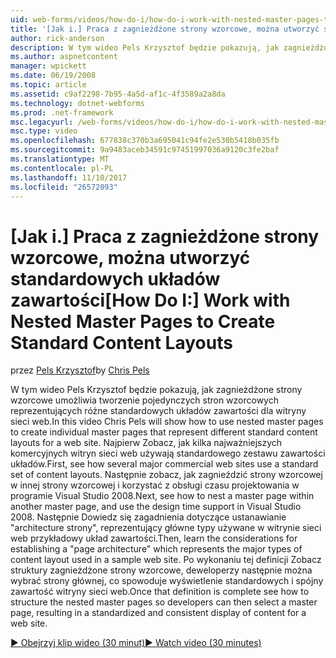 ```yaml
---
uid: web-forms/videos/how-do-i/how-do-i-work-with-nested-master-pages-to-create-standard-content-layouts
title: '[Jak i.] Praca z zagnieżdżone strony wzorcowe, można utworzyć standardowych układów zawartości | Dokumentacja firmy Microsoft'
author: rick-anderson
description: W tym wideo Pels Krzysztof będzie pokazują, jak zagnieżdżone strony wzorcowe umożliwia tworzenie pojedynczych stron wzorcowych reprezentujących różne standardowych układów zawartości w...
ms.author: aspnetcontent
manager: wpickett
ms.date: 06/19/2008
ms.topic: article
ms.assetid: c9af2298-7b95-4a5d-af1c-4f3589a2a8da
ms.technology: dotnet-webforms
ms.prod: .net-framework
msc.legacyurl: /web-forms/videos/how-do-i/how-do-i-work-with-nested-master-pages-to-create-standard-content-layouts
msc.type: video
ms.openlocfilehash: 677838c370b3a695041c94fe2e530b5418b035fb
ms.sourcegitcommit: 9a9483aceb34591c97451997036a9120c3fe2baf
ms.translationtype: MT
ms.contentlocale: pl-PL
ms.lasthandoff: 11/10/2017
ms.locfileid: "26572093"
---
```

<a name="how-do-i-work-with-nested-master-pages-to-create-standard-content-layouts"></a><span data-ttu-id="00208-103">[Jak i.] Praca z zagnieżdżone strony wzorcowe, można utworzyć standardowych układów zawartości</span><span class="sxs-lookup"><span data-stu-id="00208-103">[How Do I:] Work with Nested Master Pages to Create Standard Content Layouts</span></span>
====================
<span data-ttu-id="00208-104">przez [Pels Krzysztof](https://twitter.com/chrispels)</span><span class="sxs-lookup"><span data-stu-id="00208-104">by [Chris Pels](https://twitter.com/chrispels)</span></span>

<span data-ttu-id="00208-105">W tym wideo Pels Krzysztof będzie pokazują, jak zagnieżdżone strony wzorcowe umożliwia tworzenie pojedynczych stron wzorcowych reprezentujących różne standardowych układów zawartości dla witryny sieci web.</span><span class="sxs-lookup"><span data-stu-id="00208-105">In this video Chris Pels will show how to use nested master pages to create individual master pages that represent different standard content layouts for a web site.</span></span> <span data-ttu-id="00208-106">Najpierw Zobacz, jak kilka najważniejszych komercyjnych witryn sieci web używają standardowego zestawu zawartości układów.</span><span class="sxs-lookup"><span data-stu-id="00208-106">First, see how several major commercial web sites use a standard set of content layouts.</span></span> <span data-ttu-id="00208-107">Następnie zobacz, jak zagnieździć strony wzorcowej w innej strony wzorcowej i korzystać z obsługi czasu projektowania w programie Visual Studio 2008.</span><span class="sxs-lookup"><span data-stu-id="00208-107">Next, see how to nest a master page within another master page, and use the design time support in Visual Studio 2008.</span></span> <span data-ttu-id="00208-108">Następnie Dowiedz się zagadnienia dotyczące ustanawianie "architecture strony", reprezentujący główne typy używane w witrynie sieci web przykładowy układ zawartości.</span><span class="sxs-lookup"><span data-stu-id="00208-108">Then, learn the considerations for establishing a "page architecture" which represents the major types of content layout used in a sample web site.</span></span> <span data-ttu-id="00208-109">Po wykonaniu tej definicji Zobacz struktury zagnieżdżone strony wzorcowe, deweloperzy następnie można wybrać strony głównej, co spowoduje wyświetlenie standardowych i spójny zawartość witryny sieci web.</span><span class="sxs-lookup"><span data-stu-id="00208-109">Once that definition is complete see how to structure the nested master pages so developers can then select a master page, resulting in a standardized and consistent display of content for a web site.</span></span>

[<span data-ttu-id="00208-110">&#9654; Obejrzyj klip wideo (30 minut)</span><span class="sxs-lookup"><span data-stu-id="00208-110">&#9654; Watch video (30 minutes)</span></span>](https://channel9.msdn.com/Blogs/ASP-NET-Site-Videos/how-do-i-work-with-nested-master-pages-to-create-standard-content-layouts)

